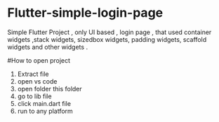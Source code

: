 # Flutter-simple-login-page
Simple Flutter Project , only UI based , login page , that used container widgets ,stack widgets, sizedbox widgets, padding widgets, scaffold widgets and other widgets .

#How to open project
1. Extract file
2. open vs code
3. open folder this folder
4. go to lib file
5. click main.dart file
6. run to any platform
   
